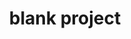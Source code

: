 ---
layout: page
title: blank project
description: 
img: 
importance: 1
category: work
related_publications: false
---